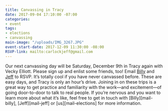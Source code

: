 ```yaml
---
title: Canvassing in Tracy
date: 2017-09-04 17:10:00 -07:00
categories:
- event
tags:
- elections
- canvassing
main-image: "/uploads/IMG_3267.JPG"
event-start-date: 2017-12-09 11:30:00 -08:00
RSVP-link: mailto:carlockjeff@gmail.com
---
```


Our next canvassing day will be Saturday, December 9th in Tracy again with Vecky Elliott. Please sign up and enlist some friends, too! Email [Billy](mailto:billymcdonaldnp@gmail.com) and [Jeff](mailto:carlockjeff@gmail.com) to RSVP. It’s totally cool if you have never canvassed before. These are easy days, and Tracy is only an hour’s drive. Joining in on these trips is a great way to get practice and familiarity with the work—and excitement—of going door-to-door to talk to real people. If you’re nervous and you want to learn more about what it’s like, feel free to get in touch with [Billy][mail-billy],  [Jeff][mail-jeff] or [us][mail-elections] for more information.